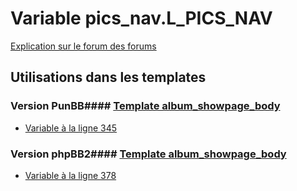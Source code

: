 # Variable pics_nav.L_PICS_NAV
[Explication sur le forum des forums](http://forum.forumactif.com/t294113-listing-des-variables#pics_nav.L_PICS_NAV)
## Utilisations dans les templates
### Version PunBB#### [Template album_showpage_body](punbb/album_showpage_body.md)
* [Variable à la ligne 345](../punbb/album_showpage_body.tpl#L345)
### Version phpBB2#### [Template album_showpage_body](subsilver/album_showpage_body.md)
* [Variable à la ligne 378](../subsilver/album_showpage_body.tpl#L378)